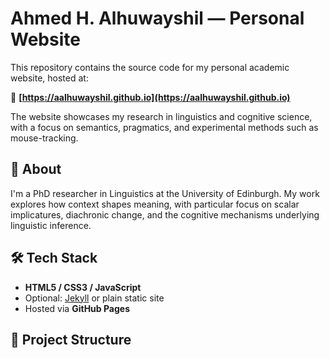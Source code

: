 # Ahmed H. Alhuwayshil — Personal Website

This repository contains the source code for my personal academic website, hosted at:

🔗 **[https://aalhuwayshil.github.io](https://aalhuwayshil.github.io)**

The website showcases my research in linguistics and cognitive science, with a focus on semantics, pragmatics, and experimental methods such as mouse-tracking.

## 🧠 About

I'm a PhD researcher in Linguistics at the University of Edinburgh. My work explores how context shapes meaning, with particular focus on scalar implicatures, diachronic change, and the cognitive mechanisms underlying linguistic inference.

## 🛠 Tech Stack

- **HTML5 / CSS3 / JavaScript**
- Optional: [Jekyll](https://jekyllrb.com/) or plain static site
- Hosted via **GitHub Pages**

## 📁 Project Structure

